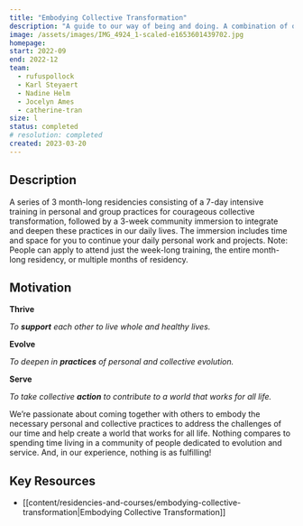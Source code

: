 ```yaml
---
title: "Embodying Collective Transformation"
description: "A guide to our way of being and doing. A combination of our playbook and our concrete envisioning of how pioneering Life Itself aligned communities operate."
image: /assets/images/IMG_4924_1-scaled-e1653601439702.jpg
homepage:
start: 2022-09
end: 2022-12
team:
  - rufuspollock
  - Karl Steyaert
  - Nadine Helm
  - Jocelyn Ames
  - catherine-tran
size: l
status: completed
# resolution: completed
created: 2023-03-20
---
```


## Description

A series of 3 month-long residencies consisting of a 7-day intensive training in personal and group practices for courageous collective transformation, followed by a 3-week community immersion to integrate and deepen these practices in our daily lives. The immersion includes time and space for you to continue your daily personal work and projects. Note: People can apply to attend just the week-long training, the entire month-long residency, or multiple months of residency.

## Motivation

**Thrive**

_To_ **_support_** _each other to live whole and healthy lives._

**Evolve**

_To deepen in_ **_practices_** _of personal and collective evolution._

**Serve**

_To take collective_ **_action_** _to contribute to a world that works for all life._

We’re passionate about coming together with others to embody the necessary personal and collective practices to address the challenges of our time and help create a world that works for all life. Nothing compares to spending time living in a community of people dedicated to evolution and service. And, in our experience, nothing is as fulfilling!

## Key Resources

- [[content/residencies-and-courses/embodying-collective-transformation|Embodying Collective Transformation]]

